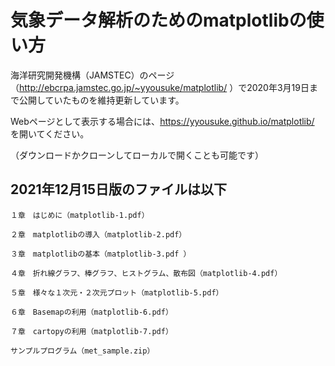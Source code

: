 # 気象データ解析のためのmatplotlibの使い⽅

海洋研究開発機構（JAMSTEC）のページ（http://ebcrpa.jamstec.go.jp/~yyousuke/matplotlib/ ）で2020年3月19日まで公開していたものを維持更新しています。

Webページとして表示する場合には、https://yyousuke.github.io/matplotlib/ を開いてください。

（ダウンロードかクローンしてローカルで開くことも可能です）


## 2021年12月15日版のファイルは以下

    １章　はじめに（matplotlib-1.pdf）

    ２章　matplotlibの導入（matplotlib-2.pdf）

    ３章　matplotlibの基本（matplotlib-3.pdf ）

    ４章　折れ線グラフ、棒グラフ、ヒストグラム、散布図（matplotlib-4.pdf）

    ５章　様々な１次元・２次元プロット（matplotlib-5.pdf）

    ６章　Basemapの利用（matplotlib-6.pdf）

    ７章　cartopyの利用（matplotlib-7.pdf）

    サンプルプログラム（met_sample.zip）


